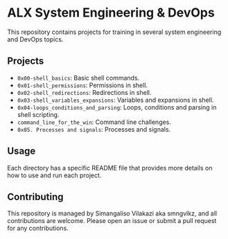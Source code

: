 # ALX System Engineering & DevOps

This repository contains projects for training in several system engineering and DevOps topics.

## Projects

- `0x00-shell_basics`: Basic shell commands.
- `0x01-shell_permissions`: Permissions in shell.
- `0x02-shell_redirections`: Redirections in shell.
- `0x03-shell_variables_expansions`: Variables and expansions in shell.
- `0x04-loops_conditions_and_parsing`: Loops, conditions and parsing in shell scripting.
- `command_line_for_the_win`: Command line challenges.
- `0x05. Processes and signals`: Processes and signals.

## Usage

Each directory has a specific README file that provides more details on how to use and run each project.

## Contributing

This repository is managed by Simangaliso Vilakazi aka smngvlkz, and all contributions are welcome. Please open an issue or submit a pull request for any contributions.
